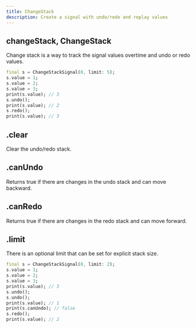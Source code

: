 ```yaml
---
title: ChangeStack
description: Create a signal with undo/redo and replay values
---
```


## changeStack, ChangeStack

Change stack is a way to track the signal values overtime and undo or redo values.

```dart
final s = ChangeStackSignal(0, limit: 5);
s.value = 1;
s.value = 2;
s.value = 3;
print(s.value); // 3
s.undo();
print(s.value); // 2
s.redo();
print(s.value); // 3
```

## .clear

Clear the undo/redo stack.

## .canUndo

Returns true if there are changes in the undo stack and can move backward.

## .canRedo

Returns true if there are changes in the redo stack and can move forward.

## .limit

There is an optional limit that can be set for explicit stack size.

```dart
final s = ChangeStackSignal(0, limit: 2);
s.value = 1;
s.value = 2;
s.value = 3;
print(s.value); // 3
s.undo();
s.undo();
print(s.value); // 1
print(s.canUndo); // false
s.redo();
print(s.value); // 2
```
